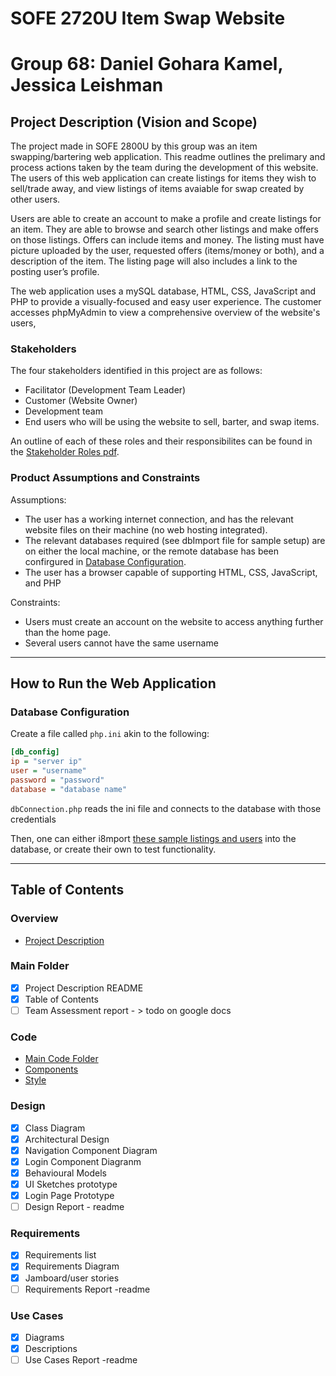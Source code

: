 # SOFE 2720U Item Swap Website
# Group 68: Daniel Gohara Kamel, Jessica Leishman

## Project Description (Vision and Scope)
The project made in SOFE 2800U by this group was an item swapping/bartering web application. This readme outlines the prelimary and process actions taken by the team during the development of this website.  The users of this web application can create listings for items they wish to sell/trade away, and view listings of items avaiable for swap created by other users.

Users are able to create an account to make a profile and create listings for an item.  They are able to browse and search other listings and make offers on those listings. Offers can include items and money.  The listing must have picture uploaded by the user, requested offers (items/money or both), and a description of the item.  The listing page will also includes a link to the posting user’s profile.

The web application uses a mySQL database, HTML, CSS, JavaScript and PHP to provide a visually-focused and easy user experience.  The customer accesses phpMyAdmin to view a comprehensive overview of the website's users, 


### Stakeholders
The four stakeholders identified in this project are as follows:
- Facilitator (Development Team Leader)
- Customer (Website Owner)
- Development team
- End users who will be using the website to sell, barter, and swap items.

An outline of each of these roles and their responsibilites can be found in the [Stakeholder Roles pdf](linkhere).

### Product Assumptions and Constraints
Assumptions:
- The user has a working internet connection, and has the relevant website files on their machine (no web hosting integrated).
- The relevant databases required (see dbImport file for sample setup) are on either the local machine, or the remote database has been confirgured in [Database Configuration](#database-configuration).
- The user has a browser capable of supporting HTML, CSS, JavaScript, and PHP

Constraints:
- Users must create an account on the website to access anything further than the home page.
- Several users cannot have the same username

---
## How to Run the Web Application


### Database Configuration
Create a file called `php.ini` akin to the following:

```ini
[db_config]
ip = "server ip"
user = "username"
password = "password"
database = "database name"

```

`dbConnection.php` reads the ini file and connects to the database with those credentials

Then, one can either i8mport [these sample listings and users](linkhere) into the database, or create their own to test functionality.

---
## Table of Contents
### Overview
- [Project Description](linkhere)

### Main Folder
- [x] Project Description README
- [x] Table of Contents
- [ ] Team Assessment report - > todo on google docs

### Code
- [Main Code Folder](linkhere)
- [Components](linkhere)
- [Style](linkhere)

### Design
- [x] Class Diagram
- [x] Architectural Design
- [x] Navigation Component Diagram
- [x] Login Component Diagranm
- [x] Behavioural Models
- [x] UI Sketches prototype
- [x] Login Page Prototype
- [ ] Design Report - readme

### Requirements
- [x] Requirements list
- [x] Requirements Diagram
- [x] Jamboard/user stories
- [ ] Requirements Report -readme

### Use Cases
- [x] Diagrams
- [x] Descriptions
- [ ] Use Cases Report -readme
